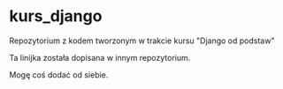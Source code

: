 kurs_django
===========

Repozytorium z kodem tworzonym w trakcie kursu "Django od podstaw"

Ta linijka została dopisana w innym repozytorium.

Mogę coś dodać od siebie.
